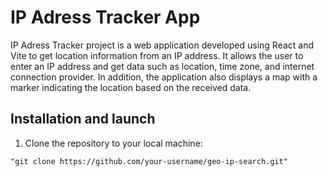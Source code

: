 # IP Adress Tracker App

IP Adress Tracker project is a web application developed using React and Vite to get location information from an IP address. It allows the user to enter an IP address and get data such as location, time zone, and internet connection provider. In addition, the application also displays a map with a marker indicating the location based on the received data.

## Installation and launch
1. Clone the repository to your local machine:
```link
"git clone https://github.com/your-username/geo-ip-search.git"
```
